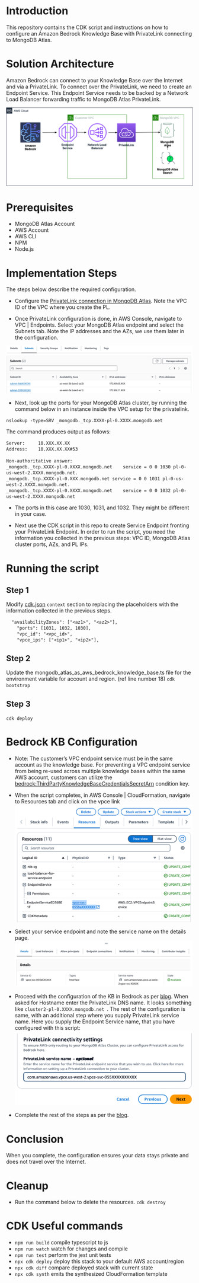 # Introduction

This repository contains the CDK script and instructions on how to configure an Amazon Bedrock Knowledge Base with PrivateLink connecting to MongoDB Atlas. 


# Solution Architecture

Amazon Bedrock can connect to your Knowledge Base over the Internet and via a PrivateLink.  To connect over the PrivateLink, we need to create an Endpoint Service.  This Endpoint Service needs to be backed by a Network Load Balancer forwarding traffic to MongoDB Atlas PrivateLink. 

![alt text](genAI-Bedrock-PL-blog.drawio.png)


# Prerequisites

* MongoDB Atlas Account
* AWS Account 
* AWS CLI
* NPM
* Node.js

# Implementation Steps
The steps below describe the required configuration.

* Configure the [PrivateLink connection in MongoDB Atlas](https://aws.amazon.com/blogs/apn/connecting-applications-securely-to-a-mongodb-atlas-data-plane-with-aws-privatelink/).  Note the VPC ID of the VPC where you create the PL.

* Once PrivateLink configuration is done, in AWS Console, navigate to VPC | Endpoints.  Select your MongoDB Atlas endpoint and select the Subnets tab.  Note the IP addresses and the AZs, we use them later in the configuration.

![alt text](image.png)

* Next, look up the ports for your MongoDB Atlas cluster, by running the command below in an instance inside the VPC setup for the privatelink.

```
nslookup -type=SRV _mongodb._tcp.XXXX-pl-0.XXXX.mongodb.net
```
The command  produces output as follows:
```
Server:		10.XXX.XX.XX
Address:	10.XXX.XX.XX#53

Non-authoritative answer:
_mongodb._tcp.XXXX-pl-0.XXXX.mongodb.net	service = 0 0 1030 pl-0-us-west-2.XXXX.mongodb.net.
_mongodb._tcp.XXXX-pl-0.XXX.mongodb.net	service = 0 0 1031 pl-0-us-west-2.XXXX.mongodb.net.
_mongodb._tcp.XXXX-pl-0.XXXX.mongodb.net	service = 0 0 1032 pl-0-us-west-2.XXXX.mongodb.net
```

* The ports in this case are 1030, 1031, and 1032.  They might be different in your case.

* Next use the CDK script in this repo to create Service Endpoint fronting your PrivateLink Endpoint.  In order to run the script, you need the information you collected in the previous steps: VPC ID, MongoDB Atlas cluster ports, AZs, and PL IPs.

# Running the script
## Step 1
Modify [cdk.json](cdk.json) `context` section to replacing the placeholders with the information collected in the previous steps. 

```
  "availabilityZones": ["<az1>", "<az2>"],
    "ports": [1031, 1032, 1030],
    "vpc_id": "<vpc_id>",
    "vpce_ips": ["<ip1>", "<ip2>"],
```
## Step 2
Update the mongodb_atlas_as_aws_bedrock_knowledge_base.ts file for the environment variable for account and region. (ref line number 18)
`cdk bootstrap`

## Step 3

`cdk deploy`

# Bedrock KB Configuration
* Note: The customer’s VPC endpoint service must be in the same account as the knowledge base. For preventing a VPC endpoint service from being re-used across multiple knowledge bases within the same AWS account, customers can utilize the [bedrock:ThirdPartyKnowledgeBaseCredentialsSecretArn](https://docs.aws.amazon.com/service-authorization/latest/reference/list_amazonbedrock.html#amazonbedrock-bedrock_ThirdPartyKnowledgeBaseCredentialsSecretArn) condition key.
  

* When the script completes, in AWS Console | CloudFormation, navigate to Resources tab and click on the vpce link
![alt text](image-1.png)

* Select your service endpoint and note the service name on the details page.
![alt text](image-2.png)

* Proceed with the configuration of the KB in Bedrock as per [blog](https://www.mongodb.com/developer/products/atlas/rag-workflow-with-atlas-amazon-bedrock). When asked for Hostname enter the PrivateLink DNS name.  It looks something like `cluster2-pl-0.XXXX.mongodb.net `. The rest of the configuration is same, with an additional step where you supply PrivateLink service name.  Here you supply the Endpoint Service name, that you have configured with this script:
![alt text](image-3.png)

* Complete the rest of the steps as per the [blog](https://www.mongodb.com/developer/products/atlas/rag-workflow-with-atlas-amazon-bedrock).

# Conclusion
 When you complete, the configuration ensures your data stays private and does not travel over the Internet.

# Cleanup
* Run the command below to delete the resources.
`cdk destroy`


# CDK Useful commands

* `npm run build`   compile typescript to js
* `npm run watch`   watch for changes and compile
* `npm run test`    perform the jest unit tests
* `npx cdk deploy`  deploy this stack to your default AWS account/region
* `npx cdk diff`    compare deployed stack with current state
* `npx cdk synth`   emits the synthesized CloudFormation template
